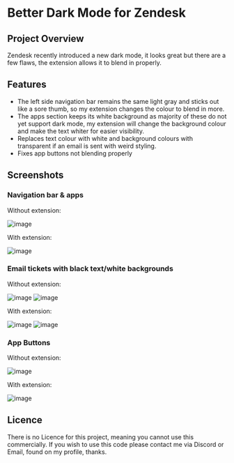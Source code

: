 # Better Dark Mode for Zendesk

## Project Overview

Zendesk recently introduced a new dark mode, it looks great but there are a few flaws, the extension allows it to blend in properly.

## Features

- The left side navigation bar remains the same light gray and sticks out like a sore thumb, so my extension changes the colour to blend in more.
- The apps section keeps its white background as majority of these do not yet support dark mode, my extension will change the background colour and make the text whiter for easier visibility.
- Replaces text colour with white and background colours with transparent if an email is sent with weird styling.
- Fixes app buttons not blending properly

## Screenshots

### Navigation bar & apps

Without extension:

![image](https://github.com/user-attachments/assets/c1f93f5d-1ef3-4bbd-a24c-c94ff535d2dc)

With extension:

![image](https://github.com/user-attachments/assets/768378e9-6d3a-45c6-a0ae-460a260c98c2)

### Email tickets with black text/white backgrounds

Without extension:

![image](https://github.com/user-attachments/assets/7894b360-4919-4a27-bef4-78cb4a2f6238)
![image](https://github.com/user-attachments/assets/29781584-135f-4e4c-acc0-18af7b321b1d)


With extension:

![image](https://github.com/user-attachments/assets/7bd0141d-4cd4-4904-8df3-2f6037abeadc)
![image](https://github.com/user-attachments/assets/c71b4fec-dc1f-4d6b-8834-ee951a4dc6b3)

### App Buttons

Without extension:

![image](https://github.com/user-attachments/assets/07bda529-e5ca-4e46-93dd-e16658784d17)

With extension:

![image](https://github.com/user-attachments/assets/e2bf04c6-1953-4ccb-bf00-68e960922514)

## Licence

There is no Licence for this project, meaning you cannot use this commercially.
If you wish to use this code please contact me via Discord or Email, found on my profile, thanks.
